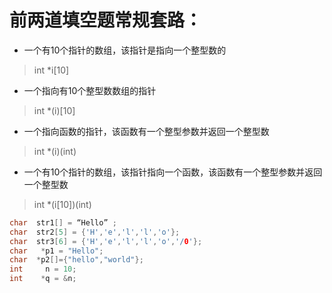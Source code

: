 # 前两道填空题常规套路：
* 一个有10个指针的数组，该指针是指向一个整型数的
> int *i[10]  
* 一个指向有10个整型数数组的指针
> int *(i)[10]  
* 一个指向函数的指针，该函数有一个整型参数并返回一个整型数
> int *(i)(int)  
* 一个有10个指针的数组，该指针指向一个函数，该函数有一个整型参数并返回一个整型数
>  int *(i[10])(int)
```c
char  str1[] = “Hello” ;
char  str2[5] = {'H','e','l','l','o'};
char  str3[6] = {'H','e','l','l','o','/0'};
char   *p1 = "Hello";
char  *p2[]={"hello","world"}; 
int     n = 10;
int    *q = &n;
```
